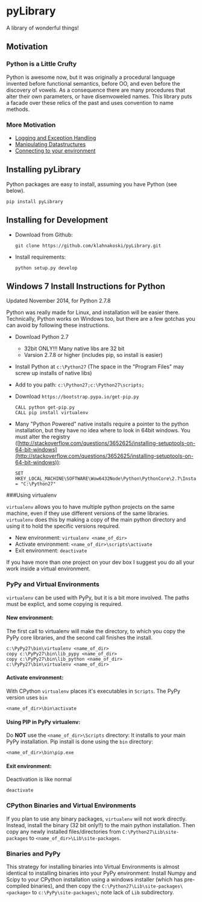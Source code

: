 pyLibrary
=========

A library of wonderful things!

Motivation
----------

### Python is a Little Crufty ###

Python is awesome now, but it was originally a procedural language invented
before functional semantics, before OO, and even before the
discovery of vowels.  As a consequence there are many procedures that alter
their own parameters, or have disemvoweled names.  This library puts a facade
over these relics of the past and uses convention to name methods.

### More Motivation ###
* [Logging and Exception Handling](https://github.com/klahnakoski/pyLibrary/blob/master/pyLibrary/debugs/README.md)
* [Manipulating Datastructures](https://github.com/klahnakoski/pyLibrary/blob/master/pyLibrary/dot/README.md)
* [Connecting to your environment](https://github.com/klahnakoski/pyLibrary/tree/master/pyLibrary/env)


Installing pyLibrary
--------------------

Python packages are easy to install, assuming you have Python (see below).

    pip install pyLibrary

Installing for Development
--------------------------

  * Download from Github:

        git clone https://github.com/klahnakoski/pyLibrary.git

  * Install requirements:

        python setup.py develop


Windows 7 Install Instructions for Python
-----------------------------------------

Updated November 2014, for Python 2.7.8

Python was really made for Linux, and installation will be easier there.
Technically, Python works on Windows too, but there are a few gotchas you can
avoid by following these instructions.

  * Download Python 2.7
    * 32bit ONLY!!! Many native libs are 32 bit
    * Varsion 2.7.8 or higher (includes pip, so install is easier)
  * Install Python at ```c:\Python27``` (The space in the "Program Files" may screw up installs of native libs)
  * Add to you path: ```c:\Python27;c:\Python27\scripts;```
  * Download ```https://bootstrap.pypa.io/get-pip.py```

        CALL python get-pip.py
        CALL pip install virtualenv

  * Many "Python Powered" native installs require a pointer to the python installation, but they have no idea where to
  look in 64bit windows.  You must alter the registry ([http://stackoverflow.com/questions/3652625/installing-setuptools-on-64-bit-windows](http://stackoverflow.com/questions/3652625/installing-setuptools-on-64-bit-windows)):

        SET HKEY_LOCAL_MACHINE\SOFTWARE\Wow6432Node\Python\PythonCore\2.7\InstallPath = "C:\Python27"

###Using virtualenv

```virtualenv``` allows you to have multiple python projects on the same
machine, even if they use different versions of the same libraries.
```virtualenv``` does this by making a copy of the main python directory and
using it to hold the specific versions required.

* New environment: ```virtualenv <name_of_dir>```
* Activate environment: ```<name_of_dir>\scripts\activate```
* Exit environment: ```deactivate```

If you have more than one project on your dev box I suggest you do all your
work inside a virtual environment.

### PyPy and Virtual Environments

```virtualenv``` can be used with PyPy, but it is a bit more involved.  The
paths must be explict, and some copying is required.

#### New environment:
The first call to virtualenv will make the directory, to which you copy the
PyPy core libraries, and the second call finishes the install.

    c:\PyPy27\bin\virtualenv <name_of_dir>
    copy c:\PyPy27\bin\lib_pypy <name_of_dir>
    copy c:\PyPy27\bin\lib_python <name_of_dir>
    c:\PyPy27\bin\virtualenv <name_of_dir>

#### Activate environment:
With CPython ```virtualenv``` places it's executables in ```Scripts```.  The
PyPy version uses ```bin```

    <name_of_dir>\bin\activate

#### Using PIP in PyPy virtualenv:
Do **NOT** use the ```<name_of_dir>\Scripts``` directory: It installs to your
main PyPy installation.  Pip install is done using the ``bin`` directory:

    <name_of_dir>\bin\pip.exe

#### Exit environment:
Deactivation is like normal

    deactivate

### CPython Binaries and Virtual Environments

If you plan to use any binary packages, ```virtualenv``` will not work
directly.  Instead, install the binary (32 bit only!!) to the main python
installation.  Then copy any newly installed files/directories from
```C:\Python27\Lib\site-packages``` to ```<name_of_dir>\Lib\site-packages```.

### Binaries and PyPy

This strategy for installing binaries into Virtual Environments is almost
identical to installing binaries into your PyPy environment: Install Numpy
and Scipy to your CPython installation using a windows installer (which has
pre-compiled binaries), and then copy the ```C:\Python27\Lib\site-packages\<package>```
to ```c:\PyPy\site-packages\```; note lack of ```Lib``` subdirectory.

